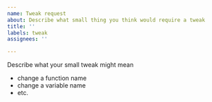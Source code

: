 ```yaml
---
name: Tweak request
about: Describe what small thing you think would require a tweak
title: ''
labels: tweak
assignees: ''

---
```


Describe what your small tweak might mean

* change a function name
* change a variable name
* etc.
